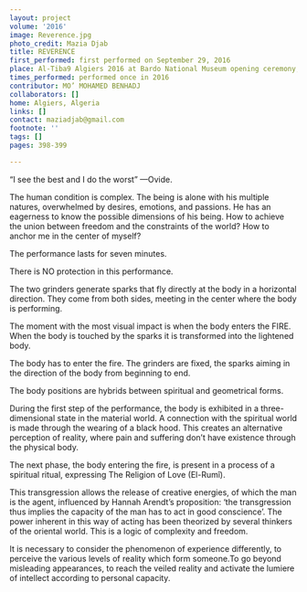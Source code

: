 ```yaml
---
layout: project
volume: '2016'
image: Reverence.jpg
photo_credit: Mazia Djab
title: REVERENCE
first_performed: first performed on September 29, 2016
place: Al-Tiba9 Algiers 2016 at Bardo National Museum opening ceremony, Algiers, Algeria
times_performed: performed once in 2016
contributor: MO’ MOHAMED BENHADJ
collaborators: []
home: Algiers, Algeria
links: []
contact: maziadjab@gmail.com
footnote: ''
tags: []
pages: 398-399

---
```


“I see the best and I do the worst” —Ovide.

The human condition is complex. The being is alone with his multiple natures, overwhelmed by desires, emotions, and passions. He has an eagerness to know the possible dimensions of his being. How to achieve the union between freedom and the constraints of the world? How to anchor me in the center of myself?

The performance lasts for seven minutes.

There is NO protection in this performance.

The two grinders generate sparks that fly directly at the body in a horizontal direction. They come from both sides, meeting in the center where the body is performing.

The moment with the most visual impact is when the body enters the FIRE. When the body is touched by the sparks it is transformed into the lightened body.

The body has to enter the fire. The grinders are fixed, the sparks aiming in the direction of the body from beginning to end.

The body positions are hybrids between spiritual and geometrical forms.

During the first step of the performance, the body is exhibited in a three-dimensional state in the material world. A connection with the spiritual world is made through the wearing of a black hood. This creates an alternative perception of reality, where pain and suffering don’t have existence through the physical body.

The next phase, the body entering the fire, is present in a process of a spiritual ritual, expressing The Religion of Love (El-Rumî).

This transgression allows the release of creative energies, of which the man is the agent, influenced by Hannah Arendt’s proposition: ‘the transgression thus implies the capacity of the man has to act in good conscience’. The power inherent in this way of acting has been theorized by several thinkers of the oriental world. This is a logic of complexity and freedom.

It is necessary to consider the phenomenon of experience differently, to perceive the various levels of reality which form someone.To go beyond misleading appearances, to reach the veiled reality and activate the lumiere of intellect according to personal capacity.
